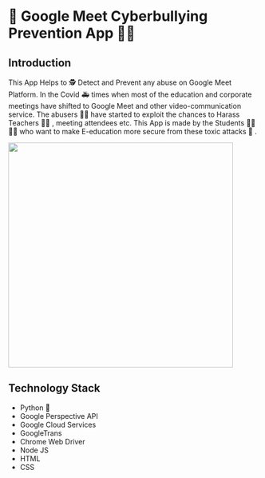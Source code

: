 # :cop: Google Meet Cyberbullying Prevention App :policewoman:
## Introduction
This App Helps to :detective: Detect and Prevent any abuse on Google Meet Platform. In the Covid :ambulance: times when most of the education and corporate meetings have shifted to Google Meet and other video-communication service. The abusers :man_technologist: have started to exploit the chances to Harass Teachers :man_teacher: , meeting attendees etc.  This App is made by the Students :man_student: :woman_student:  who want to make E-education more secure from these toxic attacks :snake: .

<img src ='https://image.freepik.com/free-vector/cyber-bullying-illustration-concept_23-2148588936.jpg' width = 450>

## Technology Stack
* Python :snake: 
* Google Perspective API 
* Google Cloud Services 
* GoogleTrans
* Chrome Web Driver
* Node JS
* HTML
* CSS
